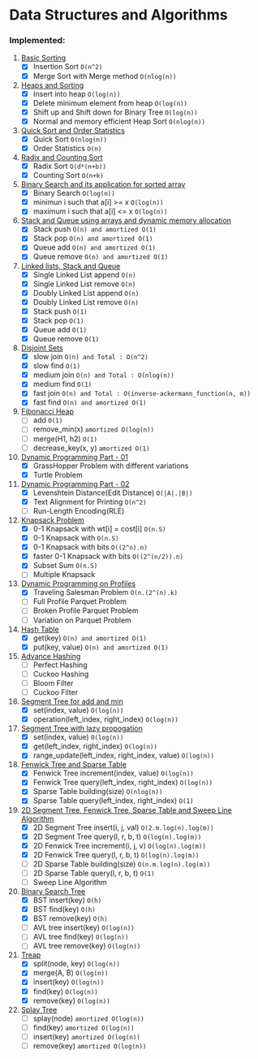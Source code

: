 # Data Structures and Algorithms

### Implemented:
1. [Basic Sorting](01)
    - [x] Insertion Sort ```O(n^2)```
    - [x] Merge Sort with Merge method ```O(nlog(n))```
2. [Heaps and Sorting](02) 
    - [x] Insert into heap ```O(log(n))``` 
    - [x] Delete minimum element from heap ```O(log(n))```
    - [x] Shift up and Shift down for Binary Tree ```O(log(n))```
    - [x] Normal and memory efficient Heap Sort ```O(nlog(n))```
3. [Quick Sort and Order Statistics](03)
    - [x] Quick Sort ```O(nlog(n))```
    - [x] Order Statistics ```O(n)```
4. [Radix and Counting Sort](04)
    - [x] Radix Sort ```O(d*(n+b))```
    - [x] Counting Sort ```O(n+k)```
5. [Binary Search and its application for sorted array](05)
    - [x] Binary Search ```O(log(n))```
    - [x] minimun i such that a[i] >= x ```O(log(n))```
    - [x] maximum i such that a[i] <= x ```O(log(n))```
6. [Stack and Queue using arrays and dynamic memory allocation](06)
    - [x] Stack push ```O(n) and amortized O(1)```
    - [x] Stack pop ```O(n) and amortized O(1)```
    - [x] Queue add ```O(n) and amortized O(1)```
    - [x] Queue remove ```O(n) and amortized O(1)```
7. [Linked lists, Stack and Queue](07)
    - [x] Single Linked List append ```O(n)```
    - [x] Single Linked List remove ```O(n)```
    - [x] Doubly Linked List append ```O(n)```
    - [x] Doubly Linked List remove ```O(n)```
    - [x] Stack push ```O(1)```
    - [x] Stack pop ```O(1)```
    - [x] Queue add ```O(1)```
    - [x] Queue remove ```O(1)```
8. [Disjoint Sets](08)
    - [x] slow join ```O(n) and Total : O(n^2)```
    - [x] slow find ```O(1)``` 
    - [x] medium join ```O(n) and Total : O(nlog(n))```
    - [x] medium find ```O(1)```
    - [x] fast join ```O(n) and Total : O(inverse-ackermann_function(n, m))```
    - [x] fast find ```O(n) and amortized O(1)```
9. [Fibonacci Heap](09) 
    - [ ] add ```O(1)```
    - [ ] remove_min(x) ```amortized O(log(n))```
    - [ ] merge(H1, h2) ```O(1)```
    - [ ] decrease_key(x, y) ```amortized O(1)```
10. [Dynamic Programming Part - 01](10)
    - [x] GrassHopper Problem with different variations
    - [x] Turtle Problem
11. [Dynamic Programming Part - 02](11)
    - [x] Levenshtein Distance(Edit Distance) ```O(|A|.|B|)```
    - [x] Text Alignment for Printing  ```O(n^2)```
    - [ ] Run-Length Encoding(RLE)
12. [Knapsack Problem](12)
    - [x] 0-1 Knapsack with wt[i] = cost[i] ```O(n.S)```
    - [x] 0-1 Knapsack with ```O(n.S)```
    - [x] 0-1 Knapsack with bits ```O((2^n).n)```
    - [x] faster 0-1 Knapsack with bits ```O((2^(n/2)).n)```
    - [x] Subset Sum ```O(n.S)```
    - [ ] Multiple Knapsack
13. [Dynamic Programming on Profiles](13)
    - [x] Traveling Salesman Problem ```O(n.(2^(n).k)```
    - [ ] Full Profile Parquet Problem 
    - [ ] Broken Profile Parquet Problem
    - [ ] Variation on Parquet Problem
14. [Hash Table](14)
    - [x] get(key) ```O(n) and amortized O(1)```
    - [x] put(key, value) ```O(n) and amortized O(1)```
15. [Advance Hashing](15)
    - [ ] Perfect Hashing
    - [ ] Cuckoo Hashing
    - [ ] Bloom Filter
    - [ ] Cuckoo Filter
16. [Segment Tree for add and min](16)
    - [x] set(index, value) ```O(log(n))```
    - [x] operation(left_index, right_index) ```O(log(n))```
17. [Segment Tree with lazy propogation](17)
    - [x] set(index, value) ```O(log(n))```
    - [x] get(left_index, right_index) ```O(log(n))```
    - [x] range_update(left_index, right_index, value) ```O(log(n))```
18. [Fenwick Tree and Sparse Table](18)
    - [x] Fenwick Tree increment(index, value) ```O(log(n))```
    - [x] Fenwick Tree query(left_index, right_index) ```O(log(n))```
    - [x] Sparse Table building(size) ```O(nlog(n))```
    - [x] Sparse Table query(left_index, right_index) ```O(1)```
19. [2D Segment Tree, Fenwick Tree, Sparse Table and Sweep Line Algorithm](19)
    - [x] 2D Segment Tree insert(i, j, val) ```O(2.m.log(n).log(m))``` 
    - [x] 2D Segment Tree query(l, r, b, t) ```O(log(n).log(m))``` 
    - [x] 2D Fenwick Tree increment(i, j, v) ```O(log(n).log(m))```
    - [x] 2D Fenwick Tree query(l, r, b, t) ```O(log(n).log(m))```
    - [ ] 2D Sparse Table building(size) ```O(n.m.log(n).log(m))```
    - [ ] 2D Sparse Table query(l, r, b, t) ```O(1)```
    - [ ] Sweep Line Algorithm
20. [Binary Search Tree](20)
    - [x] BST insert(key) ```O(h)```
    - [x] BST find(key) ```O(h)```
    - [x] BST remove(key) ```O(h)```
    - [ ] AVL tree insert(key) ```O(log(n))```
    - [ ] AVL tree find(key) ```O(log(n))```
    - [ ] AVL tree remove(key) ```O(log(n))```
21. [Treap](21)
    - [x] split(node, key) ```O(log(n))```
    - [x] merge(A, B) ```O(log(n))```
    - [x] insert(key) ```O(log(n))```
    - [x] find(key) ```O(log(n))```
    - [x] remove(key) ```O(log(n))```
22. [Splay Tree](22)
    - [ ] splay(node) ```amortized O(log(n))```
    - [ ] find(key) ```amortized O(log(n))```
    - [ ] insert(key) ```amortized O(log(n))```
    - [ ] remove(key) ```amortized O(log(n))```